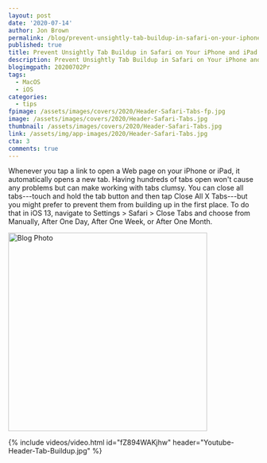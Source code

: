 ```yaml
---
layout: post
date: '2020-07-14'
author: Jon Brown
permalink: /blog/prevent-unsightly-tab-buildup-in-safari-on-your-iphone-and-ipad/
published: true
title: Prevent Unsightly Tab Buildup in Safari on Your iPhone and iPad
description: Prevent Unsightly Tab Buildup in Safari on Your iPhone and iPad
blogimgpath: 20200702Pr
tags:
  - MacOS
  - iOS
categories:
  - tips
fpimage: /assets/images/covers/2020/Header-Safari-Tabs-fp.jpg
image: /assets/images/covers/2020/Header-Safari-Tabs.jpg
thumbnail: /assets/images/covers/2020/Header-Safari-Tabs.jpg
link: /assets/img/app-images/2020/Header-Safari-Tabs.jpg
cta: 3
comments: true
---
```

Whenever you tap a link to open a Web page on your iPhone or iPad, it
automatically opens a new tab. Having hundreds of tabs open won't cause
any problems but can make working with tabs clumsy. You can close all
tabs---touch and hold the tab button and then tap Close All X Tabs---but
you might prefer to prevent them from building up in the first place. To
do that in iOS 13, navigate to Settings > Safari > Close Tabs and
choose from Manually, After One Day, After One Week, or After One Month.

<img alt="Blog Photo" src="{{ site.site_cdn }}/assets/images/blog/2020/20200702Pr/Safari-tab-closing.jpg" class="img-fluid rounded m-2" width="400" />

{% include videos/video.html id="fZ894WAKjhw" header="Youtube-Header-Tab-Buildup.jpg" %}